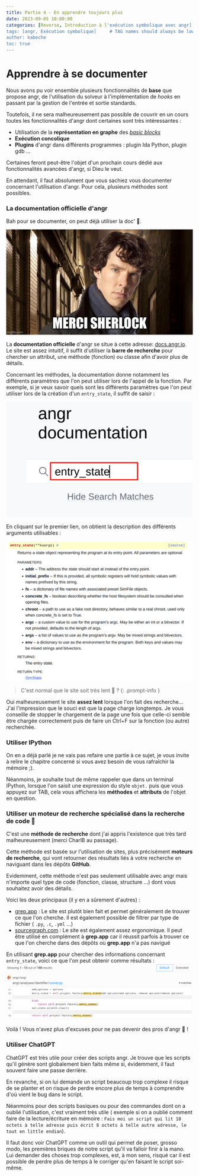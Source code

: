 ```yaml
---
title: Partie 4 - En apprendre toujours plus
date: 2023-09-05 10:00:00
categories: [Reverse, Introduction à l'exécution symbolique avec angr]
tags: [angr, Exécution symbolique]     # TAG names should always be lowercase
author: kabeche
toc: true
---
```

# Apprendre à se documenter

Nous avons pu voir ensemble plusieurs fonctionnalités de **base** que propose angr, de l'utilisation du solveur à l'implémentation de *hooks* en passant par la gestion de l'entrée et sortie standards.

Toutefois, il ne sera malheureusement pas possible de couvrir en un cours toutes les fonctionnalités d'angr dont certaines sont très intéressantes :

- Utilisation de la **représentation en graphe** des [*basic blocks*](https://fr.wikipedia.org/wiki/Bloc_de_base)
- **Exécution concolique**
- **Plugins** d'angr dans différents programmes : plugin Ida Python, plugin gdb ...

Certaines feront peut-être l'objet d'un prochain cours dédié aux fonctionnalités avancées d'angr, si Dieu le veut. 

En attendant, il faut absolument que vous sachiez vous documenter concernant l'utilisation d'angr. Pour cela, plusieurs méthodes sont possibles.

### La documentation officielle d'angr

Bah pour se documenter, on peut déjà utiliser la doc' 🥸.

![](/assets/images/introduction_a_l_execution_symbolique_avec_angr/merci_sherlock.png)

La **documentation officielle** d'angr se situe à cette adresse: [docs.angr.io](docs.angr.io). Le site est assez intuitif, il suffit d'utiliser la **barre de recherche** pour chercher un attribut, une méthode (fonction) ou classe afin d'avoir plus de détails.

Concernant les méthodes, la documentation donne notamment les différents paramètres que l'on peut utiliser lors de l'appel de la fonction. Par exemple, si je veux savoir quels sont les différents paramètres que l'on peut utiliser lors de la création d'un `entry_state`, il suffit de saisir :


![](/assets/images/introduction_a_l_execution_symbolique_avec_angr/search_documentation.png)

En cliquant sur le premier lien, on obtient la description des différents arguments utilisables :

![](/assets/images/introduction_a_l_execution_symbolique_avec_angr/args_entry_state.png)

> C'est normal que le site soit très lent 🥵 ?
{: .prompt-info }

Oui malheureusement le site **assez lent** lorsque l'on fait des recherche... J'ai l'impression que le souci est que la page charge longtemps. Je vous conseille de stopper le chargement de la page une fois que celle-ci semble être chargée correctement puis de faire un Ctrl+F sur la fonction (ou autre) recherchée.

### Utiliser IPython

On en a déjà parlé je ne vais pas refaire une partie à ce sujet, je vous invite à relire le chapitre concerné si vous avez besoin de vous rafraîchir la mémoire ;).

Néanmoins, je souhaite tout de même rappeler que dans un terminal IPython, lorsque l'on saisit une expression du style `objet.` puis que vous appuyez sur TAB, cela vous affichera les **méthodes** et **attributs** de l'objet en question.

### Utiliser un moteur de recherche spécialisé dans la recherche de code 🔎

C'est une **méthode de recherche** dont j'ai appris l'existence que très tard malheureusement (merci CharlB au passage). 

Cette méthode est basée sur l'utilisation de sites, plus précisément **moteurs de recherche**, qui vont retourner des résultats liés à votre recherche en naviguant dans les dépôts **GitHub**.

Evidemment, cette méthode n'est pas seulement utilisable avec angr mais n'importe quel type de code (fonction, classe, structure ...) dont vous souhaitez avoir des détails.

Voici les deux principaux (il y en a sûrement d'autres) :

- [grep.app](https://grep.app/) : Le site est plutôt bien fait et permet généralement de trouver ce que l'on cherche. Il est également possible de filtrer par type de fichier ( `.py`, `.c`, `.yml` ...)
- [sourcegraph.com](sourcegraph.com) : Le site est également assez ergonomique. Il peut être utilisé en complément à **grep.app** car il réussit parfois à trouver ce que l'on cherche dans des dépôts où **grep.app** n'a pas navigué

En utilisant **grep.app** pour chercher des informations concernant `entry_state`, voici ce que l'on peut obtenir comme résultats :
![](/assets/images/introduction_a_l_execution_symbolique_avec_angr/grep_app_result.png)

Voilà ! Vous n'avez plus d'excuses pour ne pas devenir des pros d'angr 💪 !

### Utiliser ChatGPT

ChatGPT est très utile pour créer des scripts angr. Je trouve que les scripts qu'il génère sont globalement bien faits même si, évidemment, il faut souvent faire une passe derrière.

En revanche, si on lui demande un script beaucoup trop complexe il risque de se planter et on risque de perdre encore plus de temps à comprendre d'où vient le bug dans le script.

Néanmoins pour des scripts basiques ou pour des commandes dont on a oublié l'utilisation, c'est vraiment très utile ( exemple si on a oublié comment faire de la lecture/écriture en mémoire : `Fais moi un script qui lit 10 octets à telle adresse puis écrit 8 octets à telle autre adresse, le tout en little endian`).

Il faut donc voir ChatGPT comme un outil qui permet de poser, grosso modo, les premières briques de notre script qu'il va falloir finir à la mano. Lui demander des choses trop complexes, est, à mon sens, risqué car il est possible de perdre plus de temps à le corriger qu'en faisant le script soi-même.